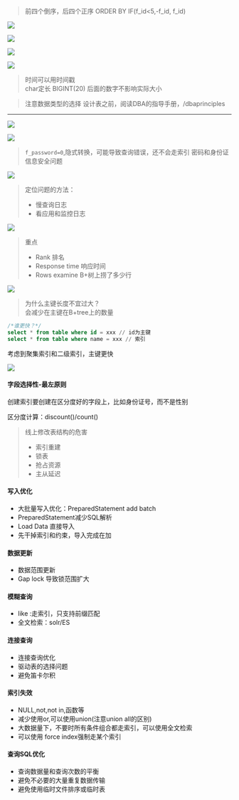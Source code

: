 
> 前四个倒序，后四个正序
> ORDER BY IF(f_id<5,-f_id, f_id)


![](./../pic/20201128214815.png)

![](./../pic/20201128214603.png)

![](./../pic/20201128214630.png)

![](./../pic/20201128214936.png)

> 时间可以用时间戳  
> char定长
> BIGINT(20) 后面的数字不影响实际大小



> 注意数据类型的选择
> 设计表之前，阅读DBA的指导手册，/dbaprinciples



------------------

![](./../pic/20201128215355.png)

![](./../pic/20201128215636.png)

> `f_password=0`,隐式转换，可能导致查询错误，还不会走索引
> 密码和身份证信息安全问题

![](./../pic/20201128220049.png)


> 定位问题的方法：
> - 慢查询日志
> - 看应用和监控日志

![](./../pic/20201128220405.png)

> 重点
> - Rank 排名
> - Response time  响应时间
> - Rows examine B+树上捞了多少行


![](./../pic/20201128221613.png)


> 为什么主键长度不宜过大？  
> 会减少在主键在B+tree上的数量


```sql
/*谁更快？*/
select * from table where id = xxx // id为主键
select * from table where name = xxx // 索引
```

考虑到聚集索引和二级索引，主键更快

![](./../pic/20201129132110.jpg)

#### 字段选择性-最左原则

创建索引要创建在区分度好的字段上，比如身份证号，而不是性别

区分度计算：discount()/count()

> 线上修改表结构的危害
> * 索引重建
> * 锁表
> * 抢占资源
> * 主从延迟


#### 写入优化

* 大批量写入优化：PreparedStatement add batch
* PreparedStatement减少SQL解析
* Load Data 直接导入
* 先干掉索引和约束，导入完成在加

#### 数据更新

* 数据范围更新
* Gap lock 导致锁范围扩大

#### 模糊查询

* like :走索引，只支持前缀匹配
* 全文检索：solr/ES


#### 连接查询

* 连接查询优化
* 驱动表的选择问题
* 避免笛卡尔积


#### 索引失效
* NULL,not,not in,函数等
* 减少使用or,可以使用union(注意union all的区别)
* 大数据量下，不要时所有条件组合都走索引，可以使用全文检索
* 可以使用 force index强制走某个索引



#### 查询SQL优化

* 查询数据量和查询次数的平衡
* 避免不必要的大量重复数据传输
* 避免使用临时文件排序或临时表
